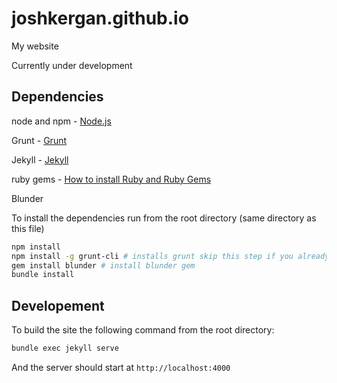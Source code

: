# joshkergan.github.io
My website

Currently under development

## Dependencies
node and npm - [Node.js](https://nodejs.org/)

Grunt - [Grunt](http://gruntjs.com/)

Jekyll - [Jekyll](https://jekyllrb.com/)

ruby gems - [How to install Ruby and Ruby Gems](http://code.tutsplus.com/articles/ruby-for-newbies-working-with-gems--net-18977)

Blunder

To install the dependencies run from the root directory (same directory as this file)

```Bash
npm install
npm install -g grunt-cli # installs grunt skip this step if you already have grunt installed
gem install blunder # install blunder gem
bundle install
```

## Developement
To build the site the following command from the root directory:

```Bash
bundle exec jekyll serve
```
And the server should start at `http://localhost:4000`
